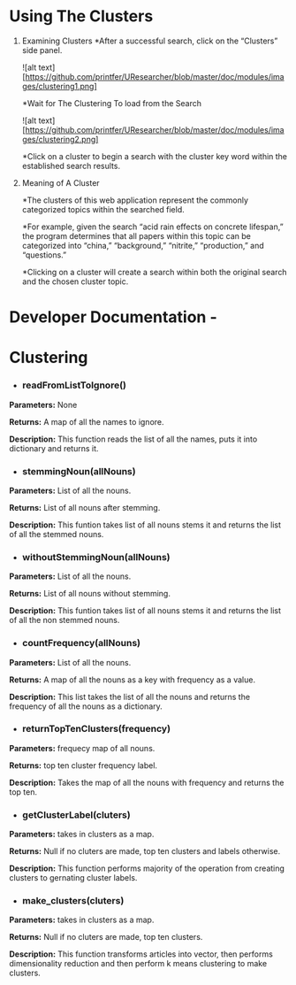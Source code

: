 # Using The Clusters

1. Examining Clusters
	*After a successful search, click on the “Clusters” side panel.
	
	![alt text][https://github.com/printfer/UResearcher/blob/master/doc/modules/images/clustering1.png]
	
	*Wait for The Clustering To load from the Search
	
	![alt text][https://github.com/printfer/UResearcher/blob/master/doc/modules/images/clustering2.png]
	
	*Click on a cluster to begin a search with the cluster key word within the established search results.

2. Meaning of A Cluster

	*The clusters of this web application represent the commonly categorized topics within the searched field.

	*For example, given the search “acid rain effects on concrete lifespan,” the program determines that all papers within this topic can be categorized into “china,” “background,” “nitrite,” “production,” and “questions.”

	*Clicking on a cluster will create a search within both the original search and the chosen cluster topic.

# Developer Documentation -

# Clustering

*  ### readFromListToIgnore()

 **Parameters:** None
 
 **Returns:** A map of all the names to ignore.
 
 **Description:** This function reads the list of all the names, puts it into dictionary and returns it.
 
 
*  ### stemmingNoun(allNouns)

**Parameters:** List of all the nouns.

**Returns:** List of all nouns after stemming.

**Description:** This funtion takes list of all nouns stems it and returns the list of all the stemmed nouns.

*  ### withoutStemmingNoun(allNouns)

**Parameters:** List of all the nouns.

**Returns:** List of all nouns without stemming.

**Description:** This funtion takes list of all nouns stems it and returns the list of all the non stemmed nouns.

*  ### countFrequency(allNouns)

**Parameters:** List of all the nouns.

**Returns:** A map of all the nouns as a key with frequency as a value.

**Description:** This list takes the list of all the nouns and returns the frequency of all the nouns as a dictionary.

*  ### returnTopTenClusters(frequency)

**Parameters:** frequecy map of all nouns.

**Returns:** top ten cluster frequency label.

**Description:** Takes the map of all the nouns with frequency and returns the top ten.

*  ### getClusterLabel(cluters)

**Parameters:** takes in clusters as a map.

**Returns:** Null if no cluters are made, top ten clusters and labels otherwise.

**Description:** This function performs majority of the operation from creating clusters to gernating cluster labels.

*  ### make_clusters(cluters)

**Parameters:** takes in clusters as a map.

**Returns:** Null if no cluters are made, top ten clusters.

**Description:** This function transforms articles into vector, then performs dimensionality reduction and then perform k means clustering to make clusters.








